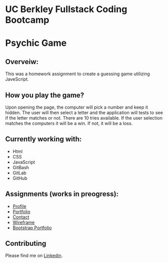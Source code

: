# UC Berkley Fullstack Coding Bootcamp

# Psychic Game

## Overveiw:
This was a homework assignment to create a guessing game utilizing JaveScript.

## How you play the game?
Upon opening the page, the computer will pick a number and keep it hidden. The user will then select a letter and the application will tests to see if the letter matches or not. There are 10 tries available. If the user selection matches the computers it will be a win. If not, it will be a loss. 

## Currently working with:

- Html
- CSS
- JavaScript
- GitBash
- GitLab
- GitHub

## Assignments (works in preogress):

- [Profile](https://github.com/Mamitin/Basic-portfolio/blob/master/portfolio.html)
- [Portfolio](https://github.com/Mamitin/Basic-portfolio/blob/master/portfolio.html)
- [Contact](https://github.com/Mamitin/Basic-portfolio/blob/master/contact.html)
- [Wireframe](https://github.com/Mamitin/HW-Wireframe/blob/master/index.html)
- [Bootstrap Portfolio](https://github.com/Mamitin/Bootstrap-Portfolio/blob/master/index.html)

## Contributing
Please find me on [Linkedin](https://www.linkedin.com/in/monica-amitin-58635475/).